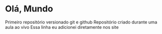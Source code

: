 # Olá, Mundo
Primeiro repositório versionado git e github
Repositório criado durante uma aula ao vivo
Essa linha eu adicionei diretamente nos site
